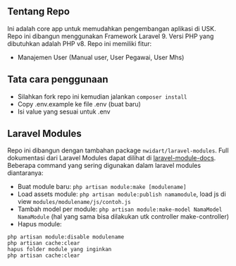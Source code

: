 ## Tentang Repo

Ini adalah core app untuk memudahkan pengembangan aplikasi di USK. Repo ini dibangun menggunakan Framework Laravel 9. Versi PHP yang dibutuhkan adalah PHP v8. Repo ini memiliki fitur:

- Manajemen User (Manual user, User Pegawai, User Mhs)

## Tata cara penggunaan

- Silahkan fork repo ini kemudian jalankan `composer install`
- Copy .env.example ke file .env (buat baru)
- Isi value yang sesuai untuk .env

## Laravel Modules

Repo ini dibangun dengan tambahan package `nwidart/laravel-modules`. Full dokumentasi dari Laravel Modules dapat dilihat di [laravel-module-docs](https://github.com/nWidart/laravel-modules).
Beberapa command yang sering digunakan dalam laravel modules diantaranya:

- Buat module baru: `php artisan module:make [modulename]`
- Load assets module: `php artisan module:publish namamodule`, load js di view `modules/modulename/js/contoh.js`
- Tambah model per module: `php artisan module:make-model NamaModel NamaModule` (hal yang sama bisa dilakukan utk controller make-controller)
- Hapus module:
```
php artisan module:disable modulename
php artisan cache:clear
hapus folder module yang inginkan
php artisan cache:clear
```
